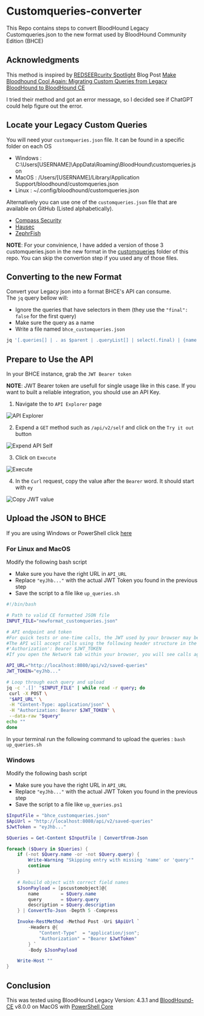 # Customqueries-converter
This Repo contains steps to convert BloodHound Legacy Customqueries.json to the new format used by BloodHound Community Edition (BHCE)

## Acknowledgments
This method is inspired by [REDSEERcurity Spotlight](https://medium.com/seercurity-spotlight) Blog Post [Make Bloodhound Cool Again: Migrating Custom Queries from Legacy BloodHound to BloodHound CE](https://medium.com/seercurity-spotlight/make-bloodhound-cool-again-migrating-custom-queries-from-legacy-bloodhound-to-bloodhound-ce-83cffcfe5b64) 

I tried their method and got an error message, so I decided see if ChatGPT could help figure out the error. 

## Locate your Legacy Custom Queries 

You will need your `customqueries.json` file. It can be found in a specific folder on each OS
- Windows : C:\Users\[USERNAME]\AppData\Roaming\BloodHound\customqueries.json
- MacOS : /Users/[USERNAME]/Library/Application Support/bloodhound/customqueries.json
- Linux : ~/.config/bloodhound/customqueries.json
  
Alternatively you can use one of the `customqueries.json` file that are available on GitHub (Listed alphabetically). 
- [Compass Security](https://github.com/CompassSecurity/BloodHoundQueries/blob/master/BloodHound_Custom_Queries/customqueries.json)
- [Hausec](https://github.com/hausec/Bloodhound-Custom-Queries/blob/master/customqueries.json)
- [ZephrFish](https://github.com/ZephrFish/Bloodhound-CustomQueries/blob/main/customqueries.json)


**NOTE**: For your convinience, I have added a version of those 3 customqueries.json in the new format in the [customqueries](./customqueries) folder of this repo. You can skip the convertion step if you used any of those files.

## Converting to the new Format

Convert your Legacy json into a format BHCE's API can consume.  
The `jq` query bellow will:
- Ignore the queries that have selectors in them (they use the `"final": false` for the first query)
- Make sure the query as a name
- Write a file named `bhce_customqueries.json`

``` bash
jq '[.queries[] | . as $parent | .queryList[] | select(.final) | {name: (.title // $parent.name), query: .query, description: $parent.name}]' customqueries.json > bhce_customqueries.json
```

## Prepare to Use the API
In your BHCE instance, grab the `JWT Bearer token`

**NOTE**: JWT Bearer token are usefull for single usage like in this case. If you want to built a reliable integration, you should use an API Key. 

1. Navigate the to `API Explorer` page

![API Explorer](./img/JWT-1.png)

2. Expend a `GET` method such as `/api/v2/self` and click on the `Try it out` button

![Expend API Self](./img/JWT-2.png)


3. Click on `Execute`

![Execute](./img/JWT-3.png)

4. In the `Curl` request, copy the value after the `Bearer` word. It should start with `ey`

![Copy JWT value](./img/JWT-4.png)

## Upload the JSON to BHCE

If you are using Windows or PowerShell click [here](README.md#Windows)
### For Linux and MacOS

Modify the following bash script
- Make sure you have the right URL in `API_URL`
- Replace `"eyJhb..."` with the actual JWT Token you found in the previous step
- Save the script to a file like `up_queries.sh`

``` bash
#!/bin/bash

# Path to valid CE formatted JSON file
INPUT_FILE="newformat_customqueries.json"

# API endpoint and token
#For quick tests or one-time calls, the JWT used by your browser may be the simplest route. 
#The API will accept calls using the following header structure in the HTTP request:
#'Authorization': Bearer $JWT_TOKEN
#If you open the Network tab within your browser, you will see calls against the API made utilizing this structure.

API_URL="http://localhost:8080/api/v2/saved-queries"
JWT_TOKEN="eyJhb..." 

# Loop through each query and upload
jq -c '.[]' "$INPUT_FILE" | while read -r query; do
 curl -X POST \
 "$API_URL" \
 -H "Content-Type: application/json" \
 -H "Authorization: Bearer $JWT_TOKEN" \
 --data-raw "$query"
echo "" 
done
```

In your terminal run the following command to upload the queries : `bash up_queries.sh`

### Windows

Modify the following bash script
- Make sure you have the right URL in `API_URL`
- Replace `"eyJhb..."` with the actual JWT Token you found in the previous step
- Save the script to a file like `up_queries.ps1`

``` PowerShell
$InputFile = "bhce_customqueries.json"
$ApiUrl = "http://localhost:8080/api/v2/saved-queries"
$JwtToken = "eyJhb..."

$Queries = Get-Content $InputFile | ConvertFrom-Json

foreach ($Query in $Queries) {
    if (-not $Query.name -or -not $Query.query) {
        Write-Warning "Skipping entry with missing 'name' or 'query'"
        continue
    }

    # Rebuild object with correct field names
    $JsonPayload = [pscustomobject]@{
        name        = $Query.name
        query       = $Query.query
        description = $Query.description
    } | ConvertTo-Json -Depth 5 -Compress

    Invoke-RestMethod -Method Post -Uri $ApiUrl `
        -Headers @{ 
            "Content-Type"  = "application/json"; 
            "Authorization" = "Bearer $JwtToken" 
        } `
        -Body $JsonPayload

    Write-Host ""
}
```



## Conclusion

This was tested using BloodHound Legacy Version: 4.3.1 and [BloodHound-CE](https://github.com/SpecterOps/BloodHound) v8.0.0 on MacOS with [PowerShell Core](https://learn.microsoft.com/en-us/powershell/scripting/install/installing-powershell?view=powershell-7.5)
